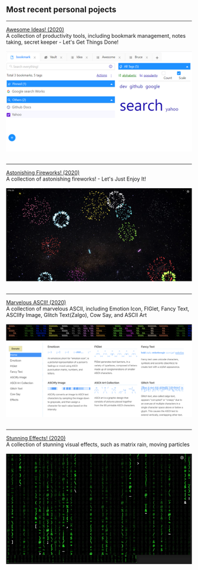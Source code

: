 ## Most recent personal pojects
---

[Awesome Ideas! (2020)](https://platohe.github.com/idea/)
<br>A collection of productivity tools, including bookmark management, notes taking, secret keeper - Let's Get Things Done!
<br><br><img src="images/ideas.png?raw=true" /><br><br>

---
[Astonishing Fireworks! (2020)](https://platohe.github.com/fireworks/)
<br>A collection of astonishing fireworks! - Let's Just Enjoy It!
<br><br><img src="images/fireworks.png?raw=true" /><br><br>

---
[Marvelous ASCII! (2020)](http://platohe.github.com/asciiart/)
<br>A collection of marvelous ASCII, including Emotion Icon, FIGlet, Fancy Text, ASCIIfy Image, Glitch Text(Zalgo), Cow Say, and ASCII Art 
<br><br><img src="images/asciiart.png?raw=true" /><br><br>

---
[Stunning Effects! (2020)](http://platohe.github.com/effects/)
<br>A collection of stunning visual effects, such as matrix rain, moving particles 
<br><br><img src="images/effects.png?raw=true" /><br><br>
